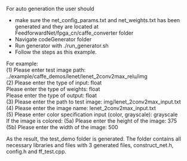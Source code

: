 For auto generation the user should  
 -  make sure the net_config_params.txt and net_weights.txt has been generated and they are located at FeedforwardNet/fpga_cn/caffe_converter folder  
 -  Navigate codeGenerator folder    
 -  Run generator with ./run_generator.sh    
 - Follow the steps as this example.      
  
For example:   
             (1)   Please enter test image path:    
                 ../example/caffe_demos/lenet/lenet_2conv2max_relu/img   
             (2)   Please enter the type of input: float   
                   Please enter the type of weights: float   
                   Please enter the type of output: float   
             (3) Please enter the path to test image: img/lenet_2conv2max_input.txt     
             (4) Please enter the image name: lenet_2conv2max_input.txt   
             (5) Please enter color specification input (color, grayscale): grayscale   
		If the image is colored: 
                   (5a) Please enter the height of the image: 375     
                   (5b) Please enter the width of the image: 500     
           
As the result, the test_demo folder is generated. The folder contains all necessary libraries and files
with 3 generated files, construct_net.h, config.h and ff_test.cpp.  
